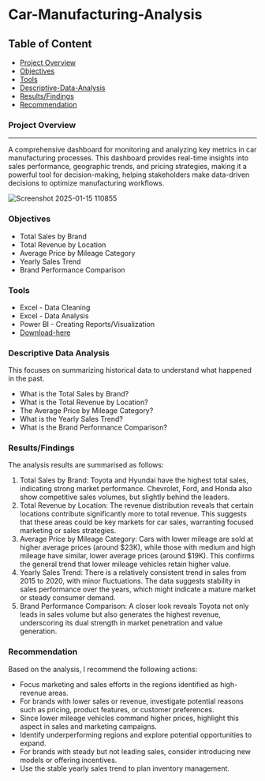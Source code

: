 # Car-Manufacturing-Analysis

## Table of Content

- [Project Overview](project-overview)
- [Objectives](objectives)
- [Tools](tools)
- [Descriptive-Data-Analysis](descriptive-data-analysis)
- [Results/Findings](results/findings)
- [Recommendation](recommendation)

### Project Overview
---

A comprehensive dashboard for monitoring and analyzing key metrics in car manufacturing processes. This dashboard provides real-time insights into  sales performance, geographic trends, and pricing strategies, making it a powerful tool for decision-making, helping stakeholders make data-driven decisions to optimize manufacturing workflows.

![Screenshot 2025-01-15 110855](https://github.com/user-attachments/assets/c6bc6d94-4869-4dc3-b949-17c57c843177)


### Objectives
-  Total Sales by Brand
-  Total Revenue by Location
-  Average Price by Mileage Category
-  Yearly Sales Trend
-  Brand Performance Comparison


### Tools
-  Excel - Data Cleaning
-  Excel - Data Analysis
-  Power BI - Creating Reports/Visualization
  - [Download-here](https://microsoft.com)


### Descriptive Data Analysis
This focuses on summarizing historical data to understand what happened in the past.
-  What is the Total Sales by Brand?
-  What is the Total Revenue by Location?
-  The Average Price by Mileage Category?
-  What is the Yearly Sales Trend?
-  What is the Brand Performance Comparison?



### Results/Findings

The analysis results are summarised as follows:
1. Total Sales by Brand: Toyota and Hyundai have the highest total sales, indicating strong market performance. Chevrolet, Ford, and Honda also show competitive sales volumes, but slightly behind the leaders.
2. Total Revenue by Location: The revenue distribution reveals that certain locations contribute significantly more to total revenue. This suggests that these areas could be key markets for car sales, warranting focused marketing or sales strategies.
3. Average Price by Mileage Category: Cars with lower mileage are sold at higher average prices (around $23K), while those with medium and high mileage have similar, lower average prices (around $19K). This confirms the general trend that lower mileage vehicles retain higher value.
4. Yearly Sales Trend: There is a relatively consistent trend in sales from 2015 to 2020, with minor fluctuations. The data suggests stability in sales performance over the years, which might indicate a mature market or steady consumer demand.
5. Brand Performance Comparison: A closer look reveals Toyota not only leads in sales volume but also generates the highest revenue, underscoring its dual strength in market penetration and value generation.


### Recommendation

Based on the analysis, I recommend the following actions:
-  Focus marketing and sales efforts in the regions identified as high-revenue areas.
-  For brands with lower sales or revenue, investigate potential reasons such as pricing, product features, or customer preferences.
-  Since lower mileage vehicles command higher prices, highlight this aspect in sales and marketing campaigns.
-  Identify underperforming regions and explore potential opportunities to expand.
-  For brands with steady but not leading sales, consider introducing new models or offering incentives.
-  Use the stable yearly sales trend to plan inventory management.
